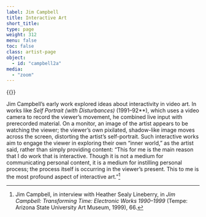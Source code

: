 ```yaml
---
label: Jim Campbell
title: Interactive Art
short_title:
type: page
weight: 312
menu: false
toc: false
class: artist-page
object:
  - id: "campbell2a"
media:
  - "zoom"
---
```

{{<q-figure id="campbell2a">}}

Jim Campbell’s early work explored ideas about interactivity in video art. In works like *Self Portrait (with Disturbances)* (1991–92**), which uses a video camera to record the viewer’s movement, he combined live input with prerecorded material. On a monitor, an image of the artist appears to be watching the viewer; the viewer’s own pixilated, shadow-like image moves across the screen, distorting the artist’s self-portrait. Such interactive works aim to engage the viewer in exploring their own “inner world,” as the artist said, rather than simply providing content: “This for me is the main reason that I do work that is interactive. Though it is not a medium for communicating personal content, it is a medium for instilling personal process; the process itself is occurring in the viewer’s present. This to me is the most profound aspect of interactive art.”[^1]

[^1]: Jim Campbell, in interview with Heather Sealy Lineberry, in *Jim Campbell: Transforming Time: Electronic Works 1990–1999* (Tempe: Arizona State University Art Museum, 1999), 66.
